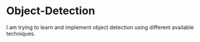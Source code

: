 # Object-Detection

I am trying to learn and implement object detection using different available techniques.
